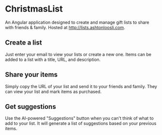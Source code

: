 # ChristmasList

An Angular application designed to create and manage gift lists to share with friends & family. Hosted at http://lists.ashtonloosli.com.

## Create a list

Just enter your email to view your lists or create a new one. Items can be added to a list with a title, URL, and description.

## Share your items

Simply copy the URL of your list and send it to your friends and family. They can view your list and mark items as purchased.

## Get suggestions

Use the AI-powered "Suggestions" button when you can't think of what to add to your list. It will generate a list of suggestions based on your previous items.